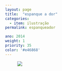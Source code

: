```yaml
---
layout: page
title:  "espanque a dor"
categories:
  - item: ilustração
permalink: espanqueador

ano: 2014
weight: 1
priority: 35
color: '#e46868'
---
```


<figure><img src="{{ site.baseurl }}/assets/espanqueador/espanqueador.jpg"/></figure>
